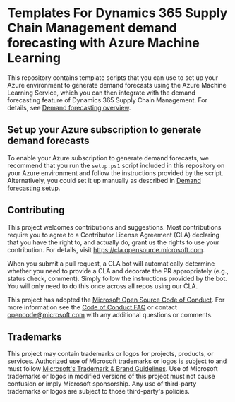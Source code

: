 # Templates For Dynamics 365 Supply Chain Management demand forecasting with Azure Machine Learning

This repository contains template scripts that you can use to set up your Azure environment to generate demand forecasts using the Azure Machine Learning Service, which you can then integrate with the demand forecasting feature of Dynamics 365 Supply Chain Management. For details, see [Demand forecasting overview](https://docs.microsoft.com/dynamics365/supply-chain/master-planning/introduction-demand-forecasting).

## Set up your Azure subscription to generate demand forecasts

To enable your Azure subscription to generate demand forecasts, we recommend that you run the `setup.ps1` script included in this repository on your Azure environment and follow the instructions provided by the script. Alternatively, you could set it up manually as described in [Demand forecasting setup](https://go.microsoft.com/fwlink/?linkid=2165514).

## Contributing

This project welcomes contributions and suggestions.  Most contributions require you to agree to a
Contributor License Agreement (CLA) declaring that you have the right to, and actually do, grant us
the rights to use your contribution. For details, visit https://cla.opensource.microsoft.com.

When you submit a pull request, a CLA bot will automatically determine whether you need to provide
a CLA and decorate the PR appropriately (e.g., status check, comment). Simply follow the instructions
provided by the bot. You will only need to do this once across all repos using our CLA.

This project has adopted the [Microsoft Open Source Code of Conduct](https://opensource.microsoft.com/codeofconduct/).
For more information see the [Code of Conduct FAQ](https://opensource.microsoft.com/codeofconduct/faq/) or
contact [opencode@microsoft.com](mailto:opencode@microsoft.com) with any additional questions or comments.

## Trademarks

This project may contain trademarks or logos for projects, products, or services. Authorized use of Microsoft 
trademarks or logos is subject to and must follow 
[Microsoft's Trademark & Brand Guidelines](https://www.microsoft.com/en-us/legal/intellectualproperty/trademarks/usage/general).
Use of Microsoft trademarks or logos in modified versions of this project must not cause confusion or imply Microsoft sponsorship.
Any use of third-party trademarks or logos are subject to those third-party's policies.
